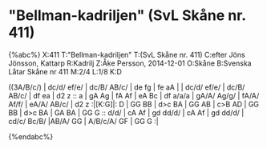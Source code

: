# "Bellman-kadriljen" (SvL Skåne nr. 411)

{%abc%}
X:411
T:"Bellman-kadriljen"
T:(SvL Skåne nr. 411)
C:efter Jöns Jönsson, Kattarp
R:Kadrilj
Z:Åke Persson, 2014-12-01
O:Skåne
B:Svenska Låtar Skåne nr 411
M:2/4
L:1/8
K:D


((3A/B/c/) | dc/d/ ef/e/ | dc/B/ AB/c/ | de fg | fe aA |
| dc/d/ ef/e/ | dc/B/ AB/c/ | df ea | d2 z :: a | 
gA Ag | fA Af | eA Bc | df a/a/a |
gA/A/ Ag/g/ | fA/A/ Af/f/ | eA/A/ AB/c/ | d2 z :|[K:G]|: D | 
GG BB | d>c BA | GG AB | c>B AD |
GG BB | d>c BA | GA BA | GG G :: d/d/ |
cA Af | gd dd/d/ | cA Af | gd dd/d/ |
cd/c/ Bc/B/ |AB/A/ GG | A/B/c/A/ GF | GG G :|

{%endabc%}
